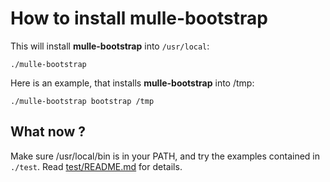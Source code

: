 # How to install **mulle-bootstrap**

This will install **mulle-bootstrap** into `/usr/local`:

```console
./mulle-bootstrap
```

Here is an example, that installs **mulle-bootstrap** into /tmp:

```console
./mulle-bootstrap bootstrap /tmp
```


## What now ?

Make sure /usr/local/bin is in your PATH, and try the examples contained in
`./test`. Read [test/README.md]() for details.